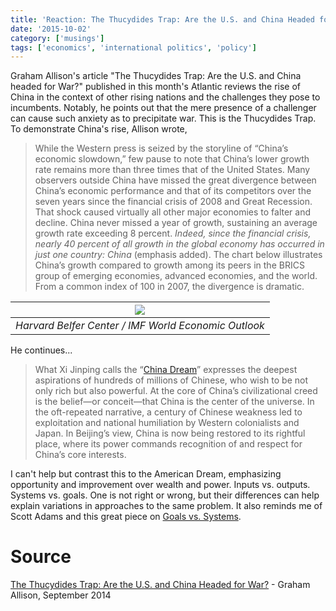 ```yaml
---
title: 'Reaction: The Thucydides Trap: Are the U.S. and China Headed for War?'
date: '2015-10-02'
category: ['musings']
tags: ['economics', 'international politics', 'policy']
---
```


Graham Allison's article "The Thucydides Trap: Are the U.S. and China headed for War?" published in this month's Atlantic reviews the rise of China in the context of other rising nations and the challenges they pose to incumbents. Notably, he points out that the mere presence of a challenger can cause such anxiety as to precipitate war. This is the Thucydides Trap. To demonstrate China's rise, Allison wrote,

> While the Western press is seized by the storyline of “China’s economic slowdown,” few pause to note that China’s lower growth rate remains more than three times that of the United States. Many observers outside China have missed the great divergence between China’s economic performance and that of its competitors over the seven years since the financial crisis of 2008 and Great Recession. That shock caused virtually all other major economies to falter and decline. China never missed a year of growth, sustaining an average growth rate exceeding 8 percent. _Indeed, since the financial crisis, nearly 40 percent of all growth in the global economy has occurred in just one country: China_ (emphasis added). The chart below illustrates China’s growth compared to growth among its peers in the BRICS group of emerging economies, advanced economies, and the world. From a common index of 100 in 2007, the divergence is dramatic.

|                 ![](./gdpindex.jpg)                  |
| :--------------------------------------------------: |
| _Harvard Belfer Center / IMF World Economic Outlook_ |

He continues...

> What Xi Jinping calls the “[China Dream](http://www.theatlantic.com/international/archive/2015/09/xi-jinping-china-book-chinese-dream/406387/)” expresses the deepest aspirations of hundreds of millions of Chinese, who wish to be not only rich but also powerful. At the core of China’s civilizational creed is the belief—or conceit—that China is the center of the universe. In the oft-repeated narrative, a century of Chinese weakness led to exploitation and national humiliation by Western colonialists and Japan. In Beijing’s view, China is now being restored to its rightful place, where its power commands recognition of and respect for China’s core interests.

I can't help but contrast this to the American Dream, emphasizing opportunity and improvement over wealth and power. Inputs vs. outputs. Systems vs. goals. One is not right or wrong, but their differences can help explain variations in approaches to the same problem. It also reminds me of Scott Adams and this great piece on [Goals vs. Systems](https://blog.dilbert.com/2013/11/18/goals-vs-systems/).

# Source

[The Thucydides Trap: Are the U.S. and China Headed for War?](http://www.theatlantic.com/international/archive/2015/09/united-states-china-war-thucydides-trap/406756/) - Graham Allison, September 2014
